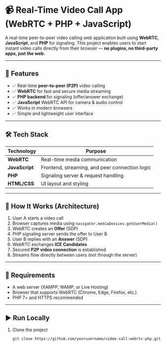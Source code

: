 # 📹 Real-Time Video Call App (WebRTC + PHP + JavaScript)

A real-time peer-to-peer video calling web application built using **WebRTC**, **JavaScript**, and **PHP** for signaling. This project enables users to start instant video calls directly from their browser — **no plugins, no third-party apps, just the web.**

---

## 🚀 Features

- ✅ Real-time **peer-to-peer (P2P)** video calling  
- ✅ **WebRTC** for fast and secure media streaming  
- ✅ **PHP backend** for signaling (offer/answer exchange)  
- ✅ **JavaScript** WebRTC API for camera & audio control  
- ✅ Works in modern browsers  
- ✅ Simple and lightweight user interface  

---

## 🛠️ Tech Stack

| Technology | Purpose |
|------------|---------|
| **WebRTC** | Real-time media communication |
| **JavaScript** | Frontend, streaming, and peer connection logic |
| **PHP** | Signaling server & request handling |
| **HTML/CSS** | UI layout and styling |

---

## 📌 How It Works (Architecture)

1. User A starts a video call  
2. Browser captures media using `navigator.mediaDevices.getUserMedia()`  
3. WebRTC creates an **Offer** (SDP)  
4. PHP signaling server sends the offer to User B  
5. User B replies with an **Answer** (SDP)  
6. WebRTC exchanges **ICE Candidates**  
7. Secured **P2P video connection** is established  
8. Streams flow directly between users (not through the server)

---

## 🧪 Requirements

- A web server (XAMPP, WAMP, or Live Hosting)
- Browser that supports WebRTC (Chrome, Edge, Firefox, etc.)
- PHP 7+ and HTTPS recommended

---

## ▶️ Run Locally

1. Clone the project
   ```bash
   git clone https://github.com/yourusername/video-call-webrtc-php.git
